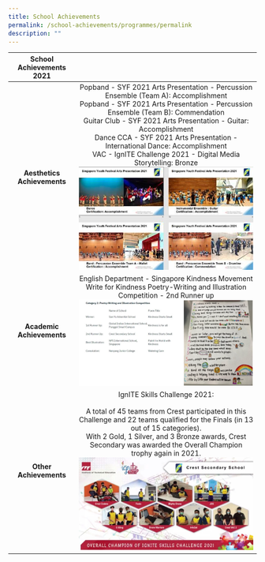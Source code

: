 ```yaml
---
title: School Achievements
permalink: /school-achievements/programmes/permalink
description: ""
---
```

| **School Achievements 2021**  |  |
|:---:|:---:|
| **Aesthetics Achievements** | Popband - SYF 2021 Arts Presentation - Percussion Ensemble (Team A): Accomplishment<br>Popband - SYF 2021 Arts Presentation - Percussion Ensemble (Team B): Commendation<br>Guitar Club - SYF 2021 Arts Presentation - Guitar: Accomplishment<br>Dance CCA - SYF 2021 Arts Presentation - International Dance: Accomplishment<br>VAC - IgnITE Challenge 2021 - Digital Media Storytelling: Bronze<br><img src="/images/aa.jpg" style="width:100%">  |
| **Academic Achievements** | English Department - Singapore Kindness Movement Write for Kindness Poetry-Writing and Illustration Competition - 2nd Runner up<br><img src="/images/ae.png" style="width:100%"> |
| **Other Achievements** | IgnITE Skills Challenge 2021:<br><br>A total of 45 teams from Crest participated in this Challenge and 22 teams qualified for the Finals (in 13 out of 15 categories). <br>With 2 Gold, 1 Silver, and 3 Bronze awards, Crest Secondary was awarded the Overall Champion trophy again in 2021.<br><img src="/images/aa2.jpg" style="width:100%"> |